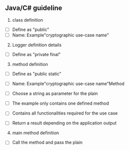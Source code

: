 ## Java/C# guideline

1) class definition
- [ ] Define as "public"
- [ ] Name: Example"cryptographic use-case name"

2) Logger definition details
- [ ] Define as "private final"


3) method definition
- [ ] Define as "public static"
- [ ] Name: Example"cryptographic use-case name"Method
- [ ] Choose a string as parameter for the plain
- [ ] The example only contains one defined method
- [ ] Contains all functionalities required for the use case
- [ ] Return a result depending on the application output


4) main method definition
- [ ] Call the method and pass the plain
